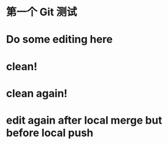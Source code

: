 # 第一个 Git 测试
# Do some editing here
# clean!
# clean again!
# edit again after local merge but before local push
